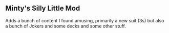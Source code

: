 ## Minty's Silly Little Mod
Adds a bunch of content I found amusing, primarily a new suit (3s) but also a bunch of Jokers and some decks and some other stuff.